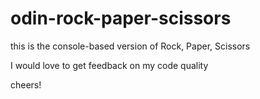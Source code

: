 # odin-rock-paper-scissors

this is the console-based version of Rock, Paper, Scissors

I would love to get feedback on my code quality

cheers!